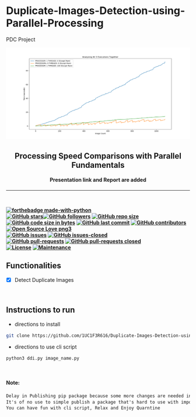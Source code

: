 # Duplicate-Images-Detection-using-Parallel-Processing
PDC Project

<p align="center">
	<img src="https://github.com/1UC1F3R616/Duplicate-Images-Detection-using-Parallel-Processing/blob/master/Graphs/Analysing%20All%203%20Together.png" />
	<h2 align="center"> Processing Speed Comparisons with Parallel Fundamentals </h2>
	<h4 align="center"> Presentation link and Report are added <h4>
</p>

---
<br>

[![forthebadge made-with-python](http://ForTheBadge.com/images/badges/made-with-python.svg)](https://www.python.org/)
</br>
[![GitHub stars](https://img.shields.io/github/stars/1UC1F3R616/Duplicate-Images-Detection-using-Parallel-Processing.svg?style=social&label=Star&maxAge=2592000)](https://GitHub.com/1UC1F3R616/Duplicate-Images-Detection-using-Parallel-Processing/stargazers/)[![GitHub followers](https://img.shields.io/github/followers/D-E-F-E-A-T.svg?style=social&label=Follow&maxAge=2592000)](https://github.com/D-E-F-E-A-T?tab=followers)
[![GitHub repo size](https://img.shields.io/github/repo-size/1UC1F3R616/Duplicate-Images-Detection-using-Parallel-Processing.svg?logo=git&style=social)](https://github.com/GDGVIT/) [![GitHub code size in bytes](https://img.shields.io/github/languages/code-size/1UC1F3R616/Duplicate-Images-Detection-using-Parallel-Processing.svg?logo=python&style=social)](https://github.com/1UC1F3R616/Duplicate-Images-Detection-using-Parallel-Processing)
 [![GitHub last commit](https://img.shields.io/github/last-commit/1UC1F3R616/Duplicate-Images-Detection-using-Parallel-Processing.svg?color=critical&logo=github&style=social)](https://github.com/1UC1F3R616/Duplicate-Images-Detection-using-Parallel-Processing/) [![GitHub contributors](https://img.shields.io/github/contributors/1UC1F3R616/Duplicate-Images-Detection-using-Parallel-Processing.svg)](https://GitHub.com/1UC1F3R616/Duplicate-Images-Detection-using-Parallel-Processing/graphs/contributors/) [![Open Source Love png3](https://badges.frapsoft.com/os/v3/open-source.png?v=103)](https://github.com/ellerbrock/open-source-badges/)
 </br>
 [![GitHub issues](https://img.shields.io/github/issues/1UC1F3R616/Duplicate-Images-Detection-using-Parallel-Processing.svg)](https://GitHub.com/1UC1F3R616/Duplicate-Images-Detection-using-Parallel-Processing/issues/) [![GitHub issues-closed](https://img.shields.io/github/issues-closed/1UC1F3R616/Duplicate-Images-Detection-using-Parallel-Processing.svg)](https://GitHub.com/1UC1F3R616/Duplicate-Images-Detection-using-Parallel-Processing/issues?q=is%3Aissue+is%3Aclosed)
</br>
[![GitHub pull-requests](https://img.shields.io/github/issues-pr/1UC1F3R616/Duplicate-Images-Detection-using-Parallel-Processing.svg)](https://GitHub.com/1UC1F3R616/Duplicate-Images-Detection-using-Parallel-Processing/pull/) [![GitHub pull-requests closed](https://img.shields.io/github/issues-pr-closed/1UC1F3R616/Duplicate-Images-Detection-using-Parallel-Processing.svg)](https://GitHub.com/1UC1F3R616/Duplicate-Images-Detection-using-Parallel-Processing/pull/)
</br>
[![License](http://img.shields.io/:license-mit-blue.svg?style=flat-square)](http://badges.mit-license.org)
[![Maintenance](https://img.shields.io/badge/Maintained%3F-yes-green.svg)](https://GitHub.com/1UC1F3R616/Duplicate-Images-Detection-using-Parallel-Processing)

## Functionalities

- [x] Detect Duplicate Images

<br>

## Instructions to run

- directions to install

```bash
git clone https://github.com/1UC1F3R616/Duplicate-Images-Detection-using-Parallel-Processing.git
```

- directions to use cli script

```bash
python3 ddi.py image_name.py
```

</br>


#### Note:
```txt
Delay in Publishing pip package because some more changes are needed in the style of running the script using multiprocessing,
It's of no use to simple publish a package that's hard to use with imports.
You can have fun with cli script, Relax and Enjoy Quarntine
```
